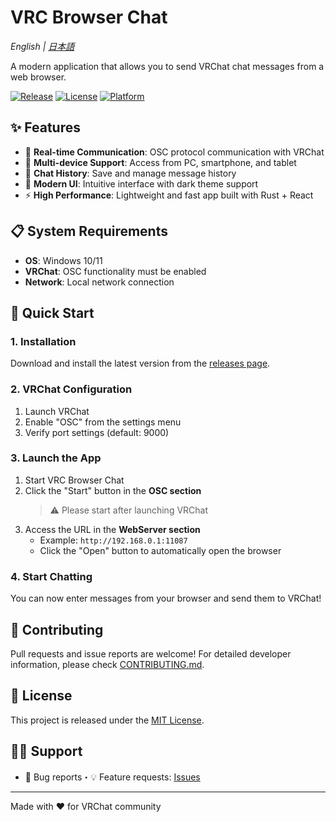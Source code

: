 # VRC Browser Chat

*English | [日本語](README.md)*

A modern application that allows you to send VRChat chat messages from a web browser.

[![Release](https://img.shields.io/github/v/release/kanaru0928/vrc-browser-chat)](https://github.com/kanaru0928/vrc-browser-chat/releases)
[![License](https://img.shields.io/github/license/kanaru0928/vrc-browser-chat)](LICENSE)
[![Platform](https://img.shields.io/badge/platform-Windows-blue)](https://github.com/kanaru0928/vrc-browser-chat)

## ✨ Features

- 🚀 **Real-time Communication**: OSC protocol communication with VRChat
- 📱 **Multi-device Support**: Access from PC, smartphone, and tablet
- 💾 **Chat History**: Save and manage message history
- 🎨 **Modern UI**: Intuitive interface with dark theme support
- ⚡ **High Performance**: Lightweight and fast app built with Rust + React

## 📋 System Requirements

- **OS**: Windows 10/11
- **VRChat**: OSC functionality must be enabled
- **Network**: Local network connection

## 🚀 Quick Start

### 1. Installation

Download and install the latest version from the [releases page](https://github.com/yourusername/vrc-browser-chat/releases).

### 2. VRChat Configuration

1. Launch VRChat
2. Enable "OSC" from the settings menu
3. Verify port settings (default: 9000)

### 3. Launch the App

1. Start VRC Browser Chat
2. Click the "Start" button in the **OSC section**
   > ⚠️ Please start after launching VRChat
3. Access the URL in the **WebServer section**
   - Example: `http://192.168.0.1:11087`
   - Click the "Open" button to automatically open the browser

### 4. Start Chatting

You can now enter messages from your browser and send them to VRChat!

## 🤝 Contributing

Pull requests and issue reports are welcome! For detailed developer information, please check [CONTRIBUTING.md](docs/CONTRIBUTING.md).

## 📄 License

This project is released under the [MIT License](LICENSE).

## 🙋‍♂️ Support

- 🐛 Bug reports・💡 Feature requests: [Issues](https://github.com/kanaru0928/vrc-browser-chat/issues)

---

Made with ❤️ for VRChat community